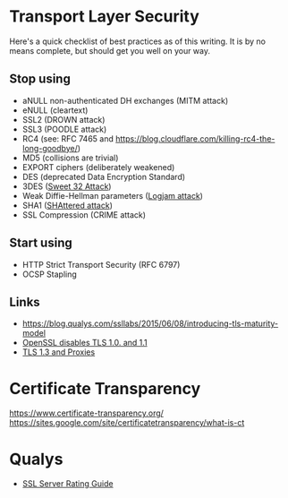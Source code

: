 # Transport Layer Security

Here's a quick checklist of best practices as of this writing. It is by no
means complete, but should get you well on your way.

Stop using
----------


* aNULL non-authenticated DH exchanges (MITM attack)
* eNULL (cleartext)
* SSL2 (DROWN attack)
* SSL3 (POODLE attack)
* RC4 (see: RFC 7465 and <https://blog.cloudflare.com/killing-rc4-the-long-goodbye/>)
* MD5 (collisions are trivial)
* EXPORT ciphers (deliberately weakened)
* DES (deprecated Data Encryption Standard)
* 3DES ([Sweet 32 Attack](https://sweet32.info))
* Weak Diffie-Hellman parameters ([Logjam attack](https://weakdh.org))
* SHA1 ([SHAttered attack](https://shattered.io))
* SSL Compression (CRIME attack)


Start using
-----------


* HTTP Strict Transport Security (RFC 6797)
* OCSP Stapling


Links
-----


* <https://blog.qualys.com/ssllabs/2015/06/08/introducing-tls-maturity-model>
* [OpenSSL disables TLS 1.0. and 1.1](https://lists.debian.org/debian-devel-announce/2017/08/msg00004.html)
* [TLS 1.3 and Proxies](https://www.imperialviolet.org/2018/03/10/tls13.html)




# Certificate Transparency

<https://www.certificate-transparency.org/>
<https://sites.google.com/site/certificatetransparency/what-is-ct>



# Qualys

* [SSL Server Rating Guide](https://github.com/ssllabs/research/wiki/SSL-Server-Rating-Guide)


